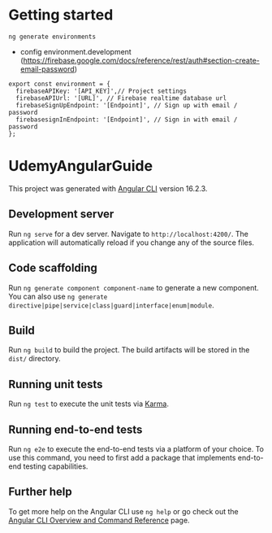 # Getting started

```
ng generate environments
```

- config environment.development
  (https://firebase.google.com/docs/reference/rest/auth#section-create-email-password)

```
export const environment = {
  firebaseAPIKey: '[API_KEY]',// Project settings
  firebaseAPIUrl: '[URL]', // Firebase realtime database url
  firebaseSignUpEndpoint: '[Endpoint]', // Sign up with email / password
  firebasesignInEndpoint: '[Endpoint]', // Sign in with email / password
};
```

# UdemyAngularGuide

This project was generated with [Angular CLI](https://github.com/angular/angular-cli) version 16.2.3.

## Development server

Run `ng serve` for a dev server. Navigate to `http://localhost:4200/`. The application will automatically reload if you change any of the source files.

## Code scaffolding

Run `ng generate component component-name` to generate a new component. You can also use `ng generate directive|pipe|service|class|guard|interface|enum|module`.

## Build

Run `ng build` to build the project. The build artifacts will be stored in the `dist/` directory.

## Running unit tests

Run `ng test` to execute the unit tests via [Karma](https://karma-runner.github.io).

## Running end-to-end tests

Run `ng e2e` to execute the end-to-end tests via a platform of your choice. To use this command, you need to first add a package that implements end-to-end testing capabilities.

## Further help

To get more help on the Angular CLI use `ng help` or go check out the [Angular CLI Overview and Command Reference](https://angular.io/cli) page.
